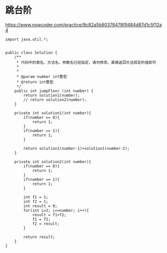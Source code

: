 # 跳台阶
https://www.nowcoder.com/practice/8c82a5b80378478f9484d87d1c5f12a4

    import java.util.*;
    
    
    public class Solution {
        /**
         * 代码中的类名、方法名、参数名已经指定，请勿修改，直接返回方法规定的值即可
         *
         * 
         * @param number int整型 
         * @return int整型
         */
        public int jumpFloor (int number) {
            return solution1(number);
            // return solution2(number);
        }
    
        private int solution1(int number){
            if(number == 0){
                return 1;
            }
            if(number == 1){
                return 1;
            }
    
            return solution1(number-1)+solution1(number-2);
        }
    
        private int solution2(int number){
            if(number == 0){
                return 1;
            }
            if(number == 1){
                return 1;
            }
    
            int f1 = 1;
            int f2 = 1;
            int result = 0;
            for(int i=2; i<=number; i++){
                result = f1+f2;
                f1 = f2;
                f2 = result;
            }
    
            return result;
        }
    }
    

